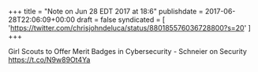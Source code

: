 +++
title = "Note on Jun 28 EDT 2017 at 18:6"
publishdate = 2017-06-28T22:06:09+00:00
draft = false
syndicated = [ 'https://twitter.com/chrisjohndeluca/status/880185576036728800?s=20' ]
+++

Girl Scouts to Offer Merit Badges in Cybersecurity - Schneier on Security https://t.co/N9w89Ot4Ya
